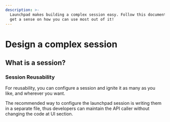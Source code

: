 ```yaml
---
description: >-
  Launchpad makes building a complex session easy. Follow this documentation and
  get a sense on how you can use most out of it!
---
```


# Design a complex session

## What is a session?

### Session Reusability

For reusability, you can configure a session and ignite it as many as you like, and wherever you want.

The recommended way to configure the launchpad session is writing them in a separate file, thus developers can maintain the API caller without changing the code at UI section.
